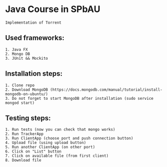# Java Course in SPbAU
  
    Implementation of Torrent

## Used frameworks:
    1. Java FX
    2. Mongo DB
    3. JUnit && Mockito


## Installation steps:

    1. Clone repo
    2. Download MongoDB (https://docs.mongodb.com/manual/tutorial/install-mongodb-on-ubuntu/)
    3. Do not forget to start MongoDB after installation (sudo service mongod start)

## Testing steps:
    1. Run tests (now you can check that mongo works)
    2. Run TrackerApp
    3. Run ClientApp (choose port and push connection button)
    4. Upload file (using upload button)
    5. Run another ClientApp (on other port)
    6. Click on "List" button
    7. Click on available file (from first client)
    8. Download file
